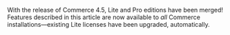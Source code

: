 <Block label="Commerce Edition Changes">

With the release of Commerce 4.5, Lite and Pro editions have been merged! Features described in this article are now available to _all_ Commerce installations—existing Lite licenses have been upgraded, automatically.

</Block>
